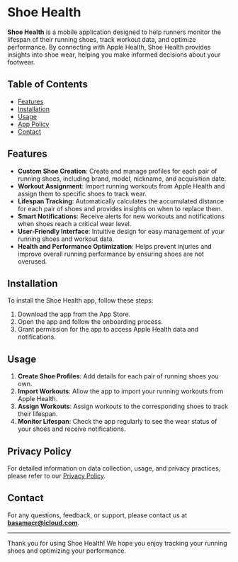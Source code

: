 # Shoe Health

**Shoe Health** is a mobile application designed to help runners monitor the lifespan of their running shoes, track workout data, and optimize performance. By connecting with Apple Health, Shoe Health provides insights into shoe wear, helping you make informed decisions about your footwear.

## Table of Contents

- [Features](#features)
- [Installation](#installation)
- [Usage](#usage)
- [App Policy](#app-policy)
- [Contact](#contact)

## Features

- **Custom Shoe Creation**: Create and manage profiles for each pair of running shoes, including brand, model, nickname, and acquisition date.
- **Workout Assignment**: Import running workouts from Apple Health and assign them to specific shoes to track wear.
- **Lifespan Tracking**: Automatically calculates the accumulated distance for each pair of shoes and provides insights on when to replace them.
- **Smart Notifications**: Receive alerts for new workouts and notifications when shoes reach a critical wear level.
- **User-Friendly Interface**: Intuitive design for easy management of your running shoes and workout data.
- **Health and Performance Optimization**: Helps prevent injuries and improve overall running performance by ensuring shoes are not overused.

## Installation

To install the Shoe Health app, follow these steps:

1. Download the app from the App Store.
2. Open the app and follow the onboarding process.
3. Grant permission for the app to access Apple Health data and notifications.

## Usage

1. **Create Shoe Profiles**: Add details for each pair of running shoes you own.
2. **Import Workouts**: Allow the app to import your running workouts from Apple Health.
3. **Assign Workouts**: Assign workouts to the corresponding shoes to track their lifespan.
4. **Monitor Lifespan**: Check the app regularly to see the wear status of your shoes and receive notifications.

## Privacy Policy

For detailed information on data collection, usage, and privacy practices, please refer to our [Privacy Policy](./PRIVACY_POLICY.md).

## Contact

For any questions, feedback, or support, please contact us at **basamacr@icloud.com**.

---

Thank you for using Shoe Health! We hope you enjoy tracking your running shoes and optimizing your performance.

